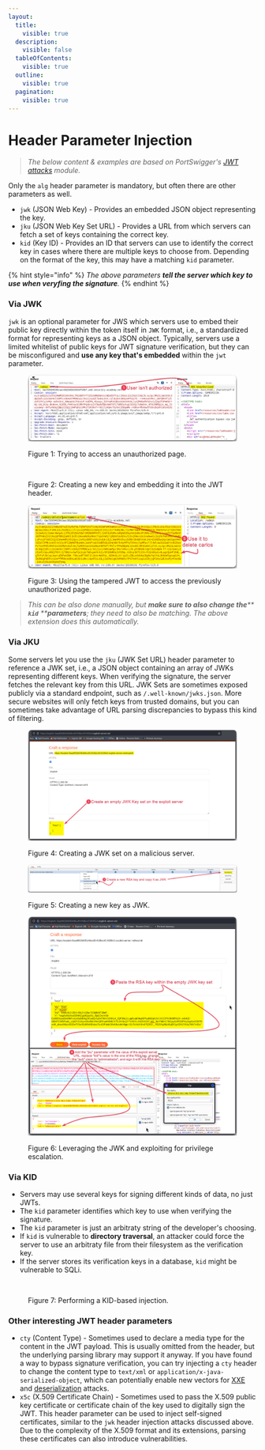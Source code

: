 ```yaml
---
layout:
  title:
    visible: true
  description:
    visible: false
  tableOfContents:
    visible: true
  outline:
    visible: true
  pagination:
    visible: true
---
```


# Header Parameter Injection

> _The below content & examples are based on PortSwigger's_ [_JWT attacks_](https://portswigger.net/web-security/jwt) _module._

Only the `alg` header parameter is mandatory, but often there are other parameters as well.

* `jwk` (JSON Web Key) - Provides an embedded JSON object representing the key.
* `jku` (JSON Web Key Set URL) - Provides a URL from which servers can fetch a set of keys containing the correct key.
* `kid` (Key ID) - Provides an ID that servers can use to identify the correct key in cases where there are multiple keys to choose from. Depending on the format of the key, this may have a matching `kid` parameter.

{% hint style="info" %}
_The above parameters **tell the server which key to use when veryfing the signature**._
{% endhint %}

### Via JWK <a href="#via-jwk" id="via-jwk"></a>

`jwk` is an optional parameter for JWS which servers use to embed their public key directly within the token itself in `JWK` format, i.e., a standardized format for representing keys as a JSON object. Typically, servers use a limited whitelist of public keys for JWT signature verification, but they can be misconfigured and **use any key that's embedded** within the `jwt` parameter.

<figure><img src="../../../../../../.gitbook/assets/jwt_jwk_injection_1.png" alt=""><figcaption><p>Figure 1: Trying to access an unauthorized page.</p></figcaption></figure>

<figure><img src="../../../../../../.gitbook/assets/jwt_jwk_injection_2.png" alt=""><figcaption><p>Figure 2: Creating a new key and embedding it into the JWT header. </p></figcaption></figure>

<figure><img src="../../../../../../.gitbook/assets/jwt_jwk_injection_3.png" alt=""><figcaption><p>Figure 3: Using the tampered JWT to access the previously unauthorized page.</p></figcaption></figure>

> _This can be also done manually, but **make sure to also change the**** ****`kid`**** ****parameters**; they need to also be matching. The above extension does this automatically._

### Via JKU <a href="#via-jku" id="via-jku"></a>

Some servers let you use the `jku` (JWK Set URL) header parameter to reference a JWK set, i.e., a JSON object containing an array of JWKs representing different keys. When verifying the signature, the server fetches the relevant key from this URL. JWK Sets are sometimes exposed publicly via a standard endpoint, such as `/.well-known/jwks.json`. More secure websites will only fetch keys from trusted domains, but you can sometimes take advantage of URL parsing discrepancies to bypass this kind of filtering.

<figure><img src="../../../../../../.gitbook/assets/jwt_jku_injection_1.png" alt=""><figcaption><p>Figure 4: Creating a JWK set on a malicious server.</p></figcaption></figure>

<figure><img src="../../../../../../.gitbook/assets/jwt_jku_injection_2.png" alt=""><figcaption><p>Figure 5: Creating a new key as JWK.</p></figcaption></figure>

<figure><img src="../../../../../../.gitbook/assets/jwt_jku_injection_3.png" alt=""><figcaption><p>Figure 6: Leveraging the JWK and exploiting for privilege escalation. </p></figcaption></figure>

### Via KID <a href="#via-kid" id="via-kid"></a>

* Servers may use several keys for signing different kinds of data, no just JWTs.
* The `kid` parameter identifies which key to use when verifying the signature.
* The `kid` parameter is just an arbitraty string of the developer's choosing.
* If `kid` is vulnerable to **directory traversal**, an attacker could force the server to use an arbitraty file from their filesystem as the verification key.
* If the server stores its verification keys in a database, `kid` might be vulnerable to SQLi.

<figure><img src="https://x7331.gitbook.io/~gitbook/image?url=https%3A%2F%2F3960676229-files.gitbook.io%2F%7E%2Ffiles%2Fv0%2Fb%2Fgitbook-x-prod.appspot.com%2Fo%2Fspaces%252FmjLkek16kB60c2WFd5lf%252Fuploads%252FTw29Kkk3jZdCCSBXXTUM%252Fjwt_header_injection_kid.png%3Falt%3Dmedia%26token%3Dfce8ec03-e255-47c7-bf45-32f174606193&#x26;width=768&#x26;dpr=4&#x26;quality=100&#x26;sign=1557cb99&#x26;sv=1" alt=""><figcaption><p>Figure 7: Performing a KID-based injection.</p></figcaption></figure>

### Other interesting JWT header parameters <a href="#other-interesting-jwt-header-parameters" id="other-interesting-jwt-header-parameters"></a>

* `cty` (Content Type) - Sometimes used to declare a media type for the content in the JWT payload. This is usually omitted from the header, but the underlying parsing library may support it anyway. If you have found a way to bypass signature verification, you can try injecting a `cty` header to change the content type to `text/xml` or `application/x-java-serialized-object`, which can potentially enable new vectors for [XXE](https://portswigger.net/web-security/xxe) and [deserialization](https://portswigger.net/web-security/deserialization) attacks.
* `x5c` (X.509 Certificate Chain) - Sometimes used to pass the X.509 public key certificate or certificate chain of the key used to digitally sign the JWT. This header parameter can be used to inject self-signed certificates, similar to the `jwk` header injection attacks discussed above. Due to the complexity of the X.509 format and its extensions, parsing these certificates can also introduce vulnerabilities.
